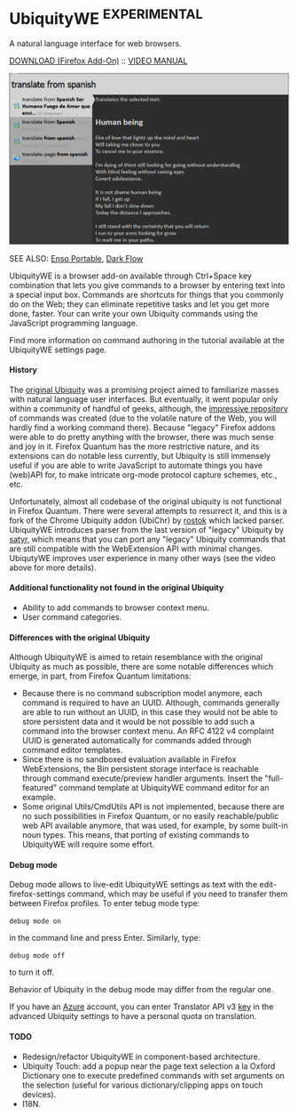 # UbiquityWE <sup>EXPERIMENTAL</sup>

A natural language interface for web browsers.

[DOWNLOAD (Firefox Add-On)](https://github.com/GChristensen/ubichr/releases/download/v0.2.2.0/ubiquity_webeextension.xpi) :: [VIDEO MANUAL](https://youtu.be/V5LfGqmeMmw)

![screen](screen.png?raw=true)

SEE ALSO: [Enso Portable](https://github.com/GChristensen/enso-portable#readme), [Dark Flow](https://github.com/GChristensen/dark-flow#readme)

UbiquityWE is a browser add-on available through Ctrl+Space key combination
that lets you give commands to a browser by entering text into a special input box.
Commands are shortcuts for things that you commonly do on the Web; they can eliminate
repetitive tasks and let you get more done, faster.
Your can write your own Ubiquity commands using the JavaScript programming language.

Find more information on command authoring in the tutorial available at the UbiquityWE 
settings page.

#### History

The [original Ubiquity](https://wiki.mozilla.org/Labs/Ubiquity) was a promising project aimed to familiarize masses with 
natural language user interfaces. But eventually, it went popular 
only within a community of handful of geeks, although, the [impressive repository](https://wiki.mozilla.org/Labs/Ubiquity/Commands_In_The_Wild) 
of commands was created (due to the volatile nature of the Web, you will hardly find a working
command there). Because "legacy" Firefox addons were able to do pretty 
anything with the browser, there was much sense and joy in it. 
Firefox Quantum has the more restrictive nature, and its extensions can do notable less currently,
but Ubiquity is still immensely useful if you are able to write JavaScript to automate
things you have (web)API for, to make intricate org-mode protocol capture schemes, etc., etc.     
 

Unfortunately, almost all codebase of the original ubiquity is not functional in 
Firefox Quantum. There were several attempts to resurrect it, and this is a fork of 
the Chrome Ubiquity addon (UbiChr) by [rostok](https://github.com/rostok/ubichr) 
which lacked parser. UbiquityWE introduces parser from the last version 
of "legacy" Ubiquity by [satyr](https://bitbucket.org/satyr/ubiquity), which means
that you can port any "legacy" Ubiquity commands that are still compatible with
the WebExtension API with minimal changes. UbiqutyWE improves user experience in many 
other ways (see the video above for more details).
 
#### Additional functionality not found in the original Ubiquity

* Ability to add commands to browser context menu.
* User command categories.

#### Differences with the original Ubiquity

Although UbiquityWE is aimed to retain resemblance with the original Ubiquity as much as possible,
there are some notable differences which emerge, in part, from Firefox Quantum limitations:

* Because there is no command subscription model anymore, each command is required to
 have an UUID. Although, commands generally are able to run without an UUID, in this case they
 would not be able to store persistent data and it would be not possible to add such a command 
 into the browser context menu. An RFC 4122 v4 complaint UUID is generated automatically for commands
 added through command editor templates.
* Since there is no sandboxed evaluation available in Firefox WebExtensions, the
Bin persistent storage interface is reachable through command execute/preview handler arguments.
Insert the "full-featured" command template at UbiquityWE command editor for an example.
* Some original Utils/CmdUtils API is not implemented, because there are no such possibilities
in Firefox Quantum, or no easily reachable/public web API available anymore, 
that was used, for example, by some built-in noun types. 
This means, that porting of existing commands to UbiquityWE will require some effort.


#### Debug mode

Debug mode allows to live-edit UbiquityWE settings as text with the edit-firefox-settings command, 
which may be useful if you need to transfer them between Firefox profiles. 
To enter tebug mode type:

`debug mode on` 

in the command line and press Enter. Similarly, type:

`debug mode off`

to turn it off.


Behavior of Ubiquity in the debug mode may differ from the regular one.

If you have an [Azure](http://azure.com) account, you can enter Translator API v3 
[key](https://www.microsoft.com/en-us/translator/business/trial/) in the advanced Ubiquity 
settings to have a personal quota on translation.

#### TODO

* Redesign/refactor UbiquityWE in component-based architecture.
* Ubiquity Touch: add a popup near the page text selection a la Oxford Dictionary one to execute predefined 
commands with set arguments on the selection (useful for various dictionary/clipping apps 
on touch devices).
* I18N.